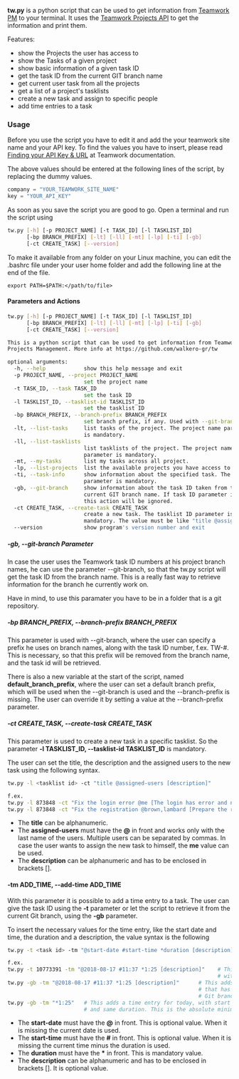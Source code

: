 **tw.py** is a python script that can be used to get information from [Teamwork PM](http://teamworkpm.net/) to your terminal. It uses the [Teamwork Projects API](https://developer.teamwork.com/projects/introduction/welcome-to-the-teamwork-projects-api) to get the information and print them.

Features:
- show the Projects the user has access to
- show the Tasks of a given project
- show basic information of a given task ID
- get the task ID from the current GIT branch name
- get current user task from all the projects
- get a list of a project's tasklists
- create a new task and assign to specific people
- add time entries to a task


### Usage
Before you use the script you have to edit it and add the your teamwork site name and your API key. To find the values you have to insert, please read [Finding your API Key & URL](https://developer.teamwork.com/projects/finding-your-url-and-api-key/api-key-and-url) at Teamwork documentation.

The above values should be entered at the following lines of the script, by replacing the dummy values.

```python
company = "YOUR_TEAMWORK_SITE_NAME"
key = "YOUR_API_KEY"
```
As soon as you save the script you are good to go. Open a terminal and run the script using 
```bash
tw.py [-h] [-p PROJECT_NAME] [-t TASK_ID] [-l TASKLIST_ID]
      [-bp BRANCH_PREFIX] [-lt] [-ll] [-mt] [-lp] [-ti] [-gb]
      [-ct CREATE_TASK] [--version]
```

To make it available from any folder on your Linux machine, you can edit the .bashrc file under your user home folder and add the following line at the end of the file.
```
export PATH=$PATH:</path/to/file>
```


#### Parameters and Actions
```bash
tw.py [-h] [-p PROJECT_NAME] [-t TASK_ID] [-l TASKLIST_ID]
      [-bp BRANCH_PREFIX] [-lt] [-ll] [-mt] [-lp] [-ti] [-gb]
      [-ct CREATE_TASK] [--version]

This is a python script that can be used to get information from Teamwork
Projects Management. More info at https://github.com/walkero-gr/tw

optional arguments:
  -h, --help            show this help message and exit
  -p PROJECT_NAME, --project PROJECT_NAME
                        set the project name
  -t TASK_ID, --task TASK_ID
                        set the task ID
  -l TASKLIST_ID, --tasklist-id TASKLIST_ID
                        set the tasklist ID
  -bp BRANCH_PREFIX, --branch-prefix BRANCH_PREFIX
                        set branch prefix, if any. Used with --git-branch.
  -lt, --list-tasks     list tasks of the project. The project name parameter
                        is mandatory.
  -ll, --list-tasklists
                        list tasklists of the project. The project name
                        parameter is mandatory.
  -mt, --my-tasks       list my tasks across all project.
  -lp, --list-projects  list the available projects you have access to.
  -ti, --task-info      show information about the specified task. The task ID
                        parameter is mandatory.
  -gb, --git-branch     show information about the task ID taken from the
                        current GIT branch name. If task ID parameter is set,
                        this action will be ignored.
  -ct CREATE_TASK, --create-task CREATE_TASK
                        create a new task. The tasklist ID parameter is
                        mandatory. The value must be like "title @assigned-users [description]"
  --version             show program's version number and exit
```

##### -gb, --git-branch Parameter
In case the user uses the Teamwork task ID numbers at his project branch names, he can use the parameter --git-branch, so that the tw.py script will get the task ID from the branch name. This is a really fast way to retrieve information for the branch he currently work on.

Have in mind, to use this paramater you have to be in a folder that is a git repository. 

##### -bp BRANCH_PREFIX, --branch-prefix BRANCH_PREFIX
This parameter is used with --git-branch, where the user can specify a prefix he uses on branch names, along with the task ID number, f.ex. TW-#. This is necessary, so that this prefix will be removed from the branch name, and the task id will be retrieved.

There is also a new variable at the start of the script, named **default_branch_prefix**, where the user can set a default branch prefix, which will be used when the --git-branch is used and the --branch-prefix is missing. The user can override it by setting a value at the --branch-prefix parameter.

##### -ct CREATE_TASK, --create-task CREATE_TASK 
This parameter is used to create a new task in a specific tasklist. So the parameter **-l TASKLIST_ID, --tasklist-id TASKLIST_ID** is mandatory.

The user can set the title, the description and the assigned users to the new task using the following syntax.
```bash
tw.py -l <tasklist id> -ct "title @assigned-users [description]"

f.ex.
tw.py -l 873848 -ct "Fix the login error @me [The login has error and need to check it]"
tw.py -l 873848 -ct "Fix the registration @brown,lambard [Prepare the registration procedure]"
```
- The **title** can be alphanumeric.
- The **assigned-users** must have the **@** in front and works only with the last name of the users. Multiple users can be separated by commas. In case the user wants to assign the new task to himself, the **me** value can be used.
- The **description** can be alphanumeric and has to be enclosed in brackets [].

#### -tm ADD_TIME, --add-time ADD_TIME
With this parameter it is possible to add a time entry to a task. The user can give the task ID using the **-t** parameter or let the script to retrieve it from the current Git branch, using the **-gb** parameter.

To insert the necessary values for the time entry, like the start date and time, the duration and a description, the value syntax is the following
```bash
tw.py -t <task id> -tm "@start-date #start-time *duration [description]"

f.ex. 
tw.py -t 10773391 -tm "@2018-08-17 #11:37 *1:25 [description]"    # This adds a time entry for the task 
                                                                  # with the given ID
tw.py -gb -tm "@2018-08-17 #11:37 *1:25 [description]"      # This adds a time entry for the task 
                                                            # that has the same name as the current 
                                                            # Git branch
tw.py -gb -tm "*1:25"   # This adds a time entry for today, with start time 1hour and 25 minutes ago 
                        # and same duration. This is the absolute minimum entry.
```
- The **start-date** must have the **@** in front. This is optional value. When it is missing the current date is used.
- The **start-time** must have the **#** in front. This is optional value. When it is missing the current time minus the duration is used.
- The **duration** must have the **\*** in front. This is mandatory value.
- The **description** can be alphanumeric and has to be enclosed in brackets []. It is optional value.